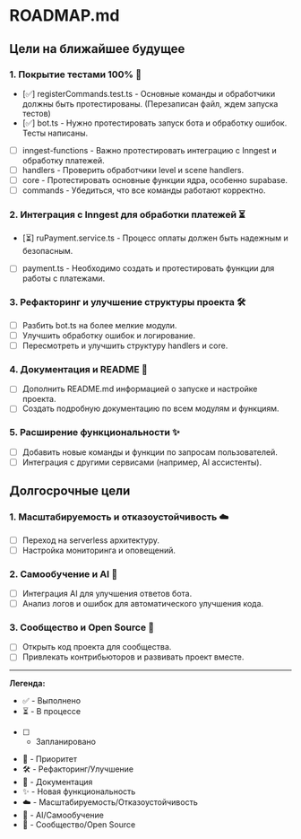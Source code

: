 # ROADMAP.md

## Цели на ближайшее будущее

### 1. **Покрытие тестами 100%** 🎯
- [✅] registerCommands.test.ts -  Основные команды и обработчики должны быть протестированы. (Перезаписан файл, ждем запуска тестов)
- [✅] bot.ts -  Нужно протестировать запуск бота и обработку ошибок. Тесты написаны.
- [ ] inngest-functions -  Важно протестировать интеграцию с Inngest и обработку платежей.
- [ ] handlers -  Проверить обработчики level и scene handlers.
- [ ] core -  Протестировать основные функции ядра, особенно supabase.
- [ ] commands -  Убедиться, что все команды работают корректно.

### 2. **Интеграция с Inngest для обработки платежей** ⏳
- [⏳] ruPayment.service.ts -  Процесс оплаты должен быть надежным и безопасным.
- [ ] payment.ts -  Необходимо создать и протестировать функции для работы с платежами.

### 3. **Рефакторинг и улучшение структуры проекта** 🛠️
- [ ]  Разбить bot.ts на более мелкие модули.
- [ ]  Улучшить обработку ошибок и логирование.
- [ ]  Пересмотреть и улучшить структуру handlers и core.

### 4. **Документация и README** 📝
- [ ]  Дополнить README.md информацией о запуске и настройке проекта.
- [ ]  Создать подробную документацию по всем модулям и функциям.

### 5. **Расширение функциональности** ✨
- [ ]  Добавить новые команды и функции по запросам пользователей.
- [ ]  Интеграция с другими сервисами (например, AI ассистенты).

## Долгосрочные цели

### 1. **Масштабируемость и отказоустойчивость** ☁️
- [ ]  Переход на serverless архитектуру.
- [ ]  Настройка мониторинга и оповещений.

### 2. **Самообучение и AI** 🧠
- [ ]  Интеграция AI для улучшения ответов бота.
- [ ]  Анализ логов и ошибок для автоматического улучшения кода.

### 3. **Сообщество и Open Source** 🤝
- [ ]  Открыть код проекта для сообщества.
- [ ]  Привлекать контрибьюторов и развивать проект вместе.

---
**Легенда:**
- ✅ - Выполнено
- ⏳ - В процессе
- [ ] - Запланировано
- 🎯 - Приоритет
- 🛠️ - Рефакторинг/Улучшение
- 📝 - Документация
- ✨ - Новая функциональность
- ☁️ - Масштабируемость/Отказоустойчивость
- 🧠 - AI/Самообучение
- 🤝 - Сообщество/Open Source
